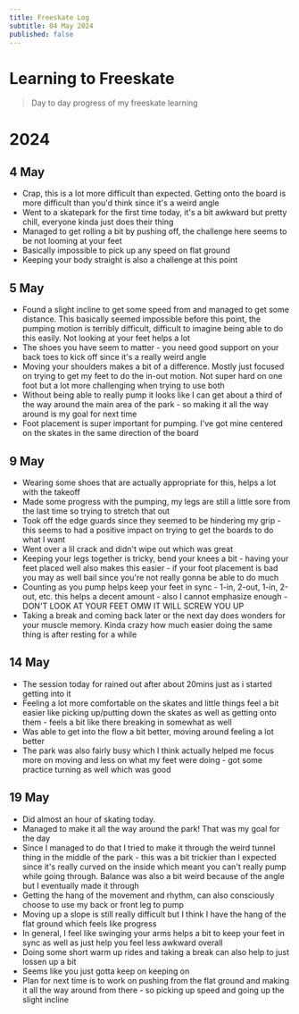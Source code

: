 ```yaml
---
title: Freeskate Log
subtitle: 04 May 2024
published: false
---
```


# Learning to Freeskate

> Day to day progress of my freeskate learning

# 2024

## 4 May

- Crap, this is a lot more difficult than expected. Getting onto the board is more difficult than you'd think since it's a weird angle
- Went to a skatepark for the first time today, it's a bit awkward but pretty chill, everyone kinda just does their thing
- Managed to get rolling a bit by pushing off, the challenge here seems to be not looming at your feet
- Basically impossible to pick up any speed on flat ground
- Keeping your body straight is also a challenge at this point

## 5 May

- Found a slight incline to get some speed from and managed to get some distance. This basically seemed impossible before this point, the pumping motion is terribly difficult, difficult to imagine being able to do this easily. Not looking at your feet helps a lot
- The shoes you have seem to matter - you need good support on your back toes to kick off since it's a really weird angle
- Moving your shoulders makes a bit of a difference. Mostly just focused on trying to get my feet to do the in-out motion. Not super hard on one foot but a lot more challenging when trying to use both
- Without being able to really pump it looks like I can get about a third of the way around the main area of the park - so making it all the way around is my goal for next time
- Foot placement is super important for pumping. I've got mine centered on the skates in the same direction of the board

## 9 May

- Wearing some shoes that are actually appropriate for this, helps a lot with the takeoff
- Made some progress with the pumping, my legs are still a little sore from the last time so trying to stretch that out
- Took off the edge guards since they seemed to be hindering my grip - this seems to had a positive impact on trying to get the boards to do what I want
- Went over a lil crack and didn't wipe out which was great
- Keeping your legs together is tricky, bend your knees a bit - having your feet placed well also makes this easier - if your foot placement is bad you may as well bail since you're not really gonna be able to do much
- Counting as you pump helps keep your feet in sync - 1-in, 2-out, 1-in, 2-out, etc. this helps a decent amount - also I cannot emphasize enough - DON'T LOOK AT YOUR FEET OMW IT WILL SCREW YOU UP
- Taking a break and coming back later or the next day does wonders for your muscle memory. Kinda crazy how much easier doing the same thing is after resting for a while

## 14 May

- The session today for rained out after about 20mins just as i started getting into it
- Feeling a lot more comfortable on the skates and little things feel a bit easier like picking up/putting down the skates as well as getting onto them - feels a bit like there breaking in somewhat as well
- Was able to get into the flow a bit better, moving around feeling a lot better
- The park was also fairly busy which I think actually helped me focus more on moving and less on what my feet were doing - got some practice turning as well which was good

## 19 May

- Did almost an hour of skating today. 
- Managed to make it all the way around the park! That was my goal for the day
- Since I managed to do that I tried to make it through the weird tunnel thing in the middle of the park - this was a bit trickier than I expected since it's really curved on the inside which meant you can't really pump while going through. Balance was also a bit weird because of the angle but I eventually made it through
- Getting the hang of the movement and rhythm, can also consciously choose to use my back or front leg to pump
- Moving up a slope is still really difficult but I think I have the hang of the flat ground which feels like progress
- In general, I feel like swinging your arms helps a bit to keep your feet in sync as well as just help you feel less awkward overall
- Doing some short warm up rides and taking a break can also help to just lossen up a bit
- Seems like you just gotta keep on keeping on
- Plan for next time is to work on pushing from the flat ground and making it all the way around from there - so picking up speed and going up the slight incline
